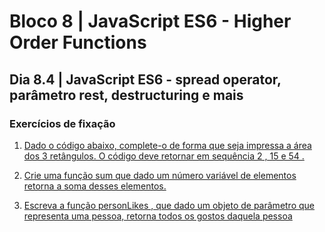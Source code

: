 # Bloco 8 | JavaScript ES6 - Higher Order Functions

## Dia 8.4 | JavaScript ES6 - **spread operator, parâmetro rest, destructuring e mais**

### Exercícios de fixação

1. [Dado o código abaixo, complete-o de forma que seja impressa a área dos 3 retângulos. O código deve retornar em sequência 2 , 15 e 54 .](exercise1.js)

2. [Crie uma função sum que dado um número variável de elementos retorna a soma desses elementos.](exercise2.js)

3. [Escreva a função personLikes , que dado um objeto de parâmetro que representa uma pessoa, retorna todos os gostos daquela pessoa](exercise3.js)
